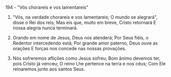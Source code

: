 194 - "Vós chorareis e vos lamentareis"

1. "Vós, na verdade chorareis e vos lamentareis;
   O mundo se alegrará", disse o Rei dos reis;
   Mas eis que, muito em breve, Cristo retornará
   E nossa alegria nunca terminará.

2. Orando em nome de Jesus, Deus nos atenderá;
   Por Seus fiéis, o Redentor intercedendo está;
   Por grande amor paterno, Deus ouve as orações
   E forças nos concede nas nossas provações.

3. Nós sofreremos aflições como Jesus sofreu;
   Bom ânimo devemos ter, pois Cristo já venceu;
   O reino Lhe pertence na terra e nos céus;
   Com Ele reinaremos junto aos santos Seus.

